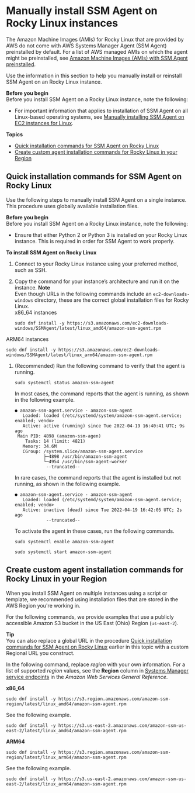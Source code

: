 # Manually install SSM Agent on Rocky Linux instances<a name="agent-install-rocky"></a>

The Amazon Machine Images \(AMIs\) for Rocky Linux that are provided by AWS do not come with AWS Systems Manager Agent \(SSM Agent\) preinstalled by default\. For a list of AWS managed AMIs on which the agent might be preinstalled, see [Amazon Machine Images \(AMIs\) with SSM Agent preinstalled](ami-preinstalled-agent.md)\.

Use the information in this section to help you manually install or reinstall SSM Agent on an Rocky Linux instance\.

**Before you begin**  
Before you install SSM Agent on a Rocky Linux instance, note the following:
+ For important information that applies to installation of SSM Agent on all Linux\-based operating systems, see [Manually installing SSM Agent on EC2 instances for Linux](sysman-manual-agent-install.md)\.

**Topics**
+ [Quick installation commands for SSM Agent on Rocky Linux](#quick-install-rocky)
+ [Create custom agent installation commands for Rocky Linux in your Region](#custom-url-rocky)

## Quick installation commands for SSM Agent on Rocky Linux<a name="quick-install-rocky"></a>

Use the following steps to manually install SSM Agent on a single instance\. This procedure uses globally available installation files\. 

**Before you begin**  
Before you install SSM Agent on a Rocky Linux instance, note the following:
+ Ensure that either Python 2 or Python 3 is installed on your Rocky Linux instance\. This is required in order for SSM Agent to work properly\.

**To install SSM Agent on Rocky Linux**

1. Connect to your Rocky Linux instance using your preferred method, such as SSH\. 

1. Copy the command for your instance’s architecture and run it on the instance\.
**Note**  
Even though URLs in the following commands include an `ec2-downloads-windows` directory, these are the correct global installation files for Rocky Linux\.   
x86\_64 instances  

   ```
   sudo dnf install -y https://s3.amazonaws.com/ec2-downloads-windows/SSMAgent/latest/linux_amd64/amazon-ssm-agent.rpm
   ```  
ARM64 instances  

   ```
   sudo dnf install -y https://s3.amazonaws.com/ec2-downloads-windows/SSMAgent/latest/linux_arm64/amazon-ssm-agent.rpm
   ```

1. \(Recommended\) Run the following command to verify that the agent is running\.

   ```
   sudo systemctl status amazon-ssm-agent
   ```

   In most cases, the command reports that the agent is running, as shown in the following example\.

   ```
   ● amazon-ssm-agent.service - amazon-ssm-agent
      Loaded: loaded (/etc/systemd/system/amazon-ssm-agent.service; enabled; vendo>
      Active: active (running) since Tue 2022-04-19 16:40:41 UTC; 9s ago
    Main PID: 4898 (amazon-ssm-agen)
       Tasks: 14 (limit: 4821)
      Memory: 34.6M
      CGroup: /system.slice/amazon-ssm-agent.service
              ├─4898 /usr/bin/amazon-ssm-agent
              └─4954 /usr/bin/ssm-agent-worker
               --truncated--
   ```

   In rare cases, the command reports that the agent is installed but not running, as shown in the following example\.

   ```
   ● amazon-ssm-agent.service - amazon-ssm-agent
      Loaded: loaded (/etc/systemd/system/amazon-ssm-agent.service; enabled; vendo>
      Active: inactive (dead) since Tue 2022-04-19 16:42:05 UTC; 2s ago
               --truncated--
   ```

   To activate the agent in these cases, run the following commands\.

   ```
   sudo systemctl enable amazon-ssm-agent
   ```

   ```
   sudo systemctl start amazon-ssm-agent
   ```

## Create custom agent installation commands for Rocky Linux in your Region<a name="custom-url-rocky"></a>

When you install SSM Agent on multiple instances using a script or template, we recommended using installation files that are stored in the AWS Region you're working in\. 

For the following commands, we provide examples that use a publicly accessible Amazon S3 bucket in the US East \(Ohio\) Region \(`us-east-2`\)\. 

**Tip**  
You can also replace a global URL in the procedure [Quick installation commands for SSM Agent on Rocky Linux](#quick-install-rocky) earlier in this topic with a custom Regional URL you construct\.

In the following command, replace *region* with your own information\. For a list of supported *region* values, see the **Region** column in [Systems Manager service endpoints](https://docs.aws.amazon.com/general/latest/gr/ssm.html#ssm_region) in the *Amazon Web Services General Reference*\.

**x86\_64**  

```
sudo dnf install -y https://s3.region.amazonaws.com/amazon-ssm-region/latest/linux_amd64/amazon-ssm-agent.rpm
```
See the following example\.  

```
sudo dnf install -y https://s3.us-east-2.amazonaws.com/amazon-ssm-us-east-2/latest/linux_amd64/amazon-ssm-agent.rpm
```

**ARM64**  

```
sudo dnf install -y https://s3.region.amazonaws.com/amazon-ssm-region/latest/linux_arm64/amazon-ssm-agent.rpm
```
See the following example\.  

```
sudo dnf install -y https://s3.us-east-2.amazonaws.com/amazon-ssm-us-east-2/latest/linux_arm64/amazon-ssm-agent.rpm
```